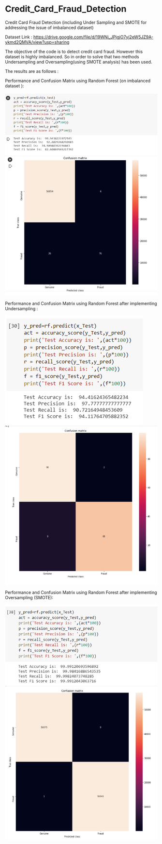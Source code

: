 # Credit_Card_Fraud_Detection
Credit Card Fraud Detection (including Under Sampling and SMOTE for addressing the issue of imbalanced dataset)

Dataset Link : https://drive.google.com/file/d/19WNi_JPjgjO7yj2eW5JZ9A-ykmd2QMVA/view?usp=sharing

The objective of the code is to detect credit card fraud. However this dataset is highly imbalanced. So in order to solve that two methods Undersampling and Oversampling(using SMOTE analysis) has been used.

The results are as follows :

Performance and Confusion Matrix using Random Forest (on imbalanced dataset ):


![](Metric_RF.png)
![](Confusion_Matrix_RF.png)

Performance and Confusion Matrix using Random Forest after implementing Undersampling :


![](Metric_undersampling.png)
![](Confusion_Matrix_Undersampling.png)

Performance and Confusion Matrix using Random Forest after implementing Oversampling (SMOTE):


![](Metric_Oversampling.png)
![](Confusion_Matrix_Oversampling.png)
